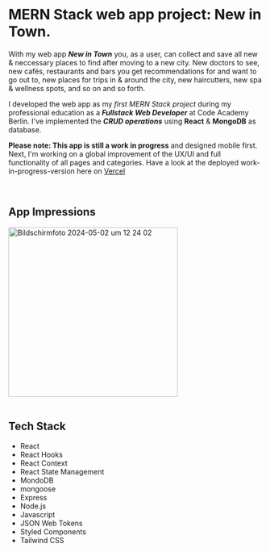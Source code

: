 <br />

# MERN Stack web app project: New in Town.

With my web app **_New in Town_** you, as a user, can collect and save all new & neccessary places to find after moving to a new city. New doctors to see, new cafés, restaurants and bars you get recommendations for and want to go out to, new places for trips in & around the city, new haircutters, new spa & wellness spots, and so on and so forth.

I developed the web app as my _first MERN Stack project_ during my professional education as a **_Fullstack Web Developer_** at Code Academy Berlin. I've implemented the **_CRUD operations_** using **React** & **MongoDB** as database.

**Please note: This app is still a work in progress** and designed mobile first. Next, I'm working on a global improvement of the UX/UI and full functionality of all pages and categories. Have a look at the deployed work-in-progress-version here on [Vercel](https://new-in-town.vercel.app/) 



<br />

## App Impressions
<img width="336" alt="Bildschirmfoto 2024-05-02 um 12 24 02" src="https://github.com/marialitwa/mern-new-in-town/assets/31568593/477ac73d-d296-4fef-b513-44ed1e693a59">

<br />
<br />

## Tech Stack

- React
- React Hooks
- React Context
- React State Management
- MondoDB
- mongoose
- Express
- Node.js
- Javascript
- JSON Web Tokens
- Styled Components
- Tailwind CSS

<br />
<br />

